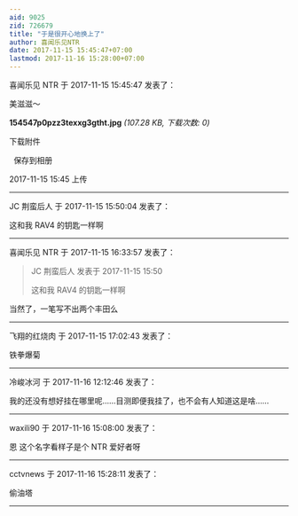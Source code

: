 ```yaml
---
aid: 9025
zid: 726679
title: "于是很开心地换上了"
author: 喜闻乐见NTR
date: 2017-11-15 15:45:47+07:00
lastmod: 2017-11-16 15:28:00+07:00
---
```


喜闻乐见 NTR 于 2017-11-15 15:45:47 发表了：

美滋滋～

**154547p0pzz3texxg3gtht.jpg** _(107.28 KB, 下载次数: 0)_

下载附件

&nbsp;
保存到相册

2017-11-15 15:45 上传

---

JC 荆蛮后人 于 2017-11-15 15:50:04 发表了：

这和我 RAV4 的钥匙一样啊

---

喜闻乐见 NTR 于 2017-11-15 16:33:57 发表了：

> JC 荆蛮后人 发表于 2017-11-15 15:50
>
> 这和我 RAV4 的钥匙一样啊

当然了，一笔写不出两个丰田么

---

飞翔的红烧肉 于 2017-11-15 17:02:43 发表了：

铁拳爆菊

---

冷峻冰河 于 2017-11-16 12:12:46 发表了：

我的还没有想好挂在哪里呢……目测即便我挂了，也不会有人知道这是啥……

---

waxili90 于 2017-11-16 15:08:00 发表了：

恩 这个名字看样子是个 NTR 爱好者呀

---

cctvnews 于 2017-11-16 15:28:11 发表了：

偷油塔

---
